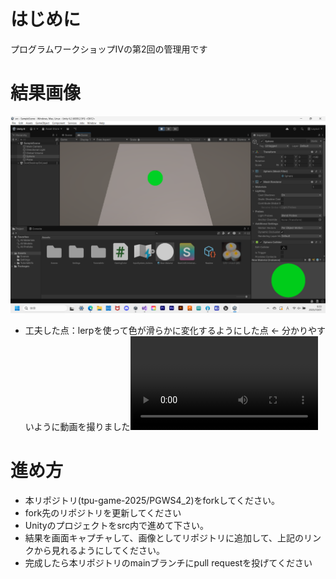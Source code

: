 # はじめに
プログラムワークショップⅣの第2回の管理用です

# 結果画像

![第2回の結果](PGWS4第2回の結果.png)
- 工夫した点：lerpを使って色が滑らかに変化するようにした点 ← 分かりやすいように動画を撮りました![動画](PGWS4_第2回課題.mp4)

# 進め方

- 本リポジトリ(tpu-game-2025/PGWS4_2)をforkしてください。
- fork先のリポジトリを更新してください
- Unityのプロジェクトをsrc内で進めて下さい。
- 結果を画面キャプチャして、画像としてリポジトリに追加して、上記のリンクから見れるようにしてください。
- 完成したら本リポジトリのmainブランチにpull requestを投げてください

